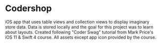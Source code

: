 # Codershop

iOS app that uses table views and collection views to display imaginary store data. 
Data is stored locally and the goal for this project was to learn about layouts. 
Created following "Coder Swag" tutorial from Mark Price's iOS 11 & Swift 4 course. 
All assets except app icon provided by the course.  
